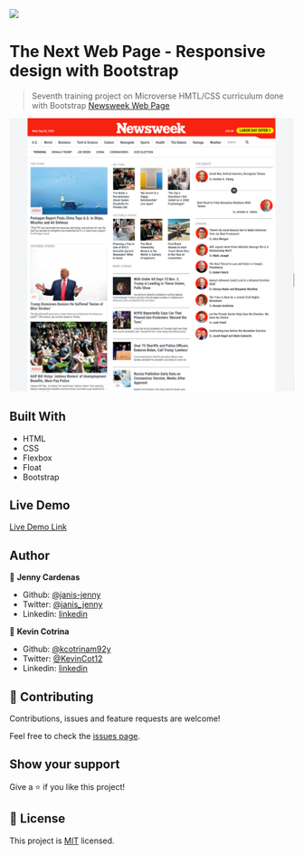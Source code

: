 ![](https://img.shields.io/badge/Microverse-blueviolet)

# The Next Web Page - Responsive design with Bootstrap

> Seventh training project on Microverse HMTL/CSS curriculum done with Bootstrap [Newsweek Web Page](https://www.newsweek.com/)

![screenshot](./images/Screenshoot.png)

## Built With

- HTML
- CSS
- Flexbox
- Float
- Bootstrap

## Live Demo

[Live Demo Link](https://raw.githack.com/janis-jenny/Newsweek-Clone-Page/Newsweek/INDEX.html)

## Author

👤 **Jenny Cardenas**

- Github: [@janis-jenny](https://github.com/janis-jenny)
- Twitter: [@janis_jenny](https://twitter.com/janis_jenny)
- Linkedin: [linkedin](https://www.linkedin.com/in/paolajenny)

👤 **Kevin Cotrina**

- Github: [@kcotrinam92y](https://github.com/kcotrinam92)
- Twitter: [@KevinCot12](https://twitter.com/KevinCot12)
- Linkedin: [linkedin](https://www.linkedin.com/in/kevin-cotrina-6208b7149/
)

## 🤝 Contributing

Contributions, issues and feature requests are welcome!

Feel free to check the [issues page](https://github.com/janis-jenny/Newsweek-Clone-Page/issues/1).

## Show your support

Give a ⭐️ if you like this project!

## 📝 License

This project is [MIT](https://opensource.org/licenses/MIT) licensed.
